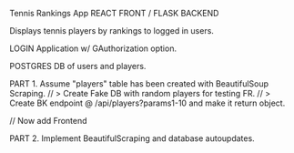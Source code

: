 Tennis Rankings App
REACT FRONT / FLASK BACKEND

Displays tennis players by rankings to logged in users.

LOGIN Application w/ GAuthorization option.

POSTGRES DB of users and players.


PART 1.
Assume "players" table has been created with BeautifulSoup Scraping.
// > Create Fake DB with random players for testing FR.
// > Create BK endpoint @ /api/players?params1-10 and make it return object.

// Now add Frontend


PART 2. Implement BeautifulScraping and database autoupdates.